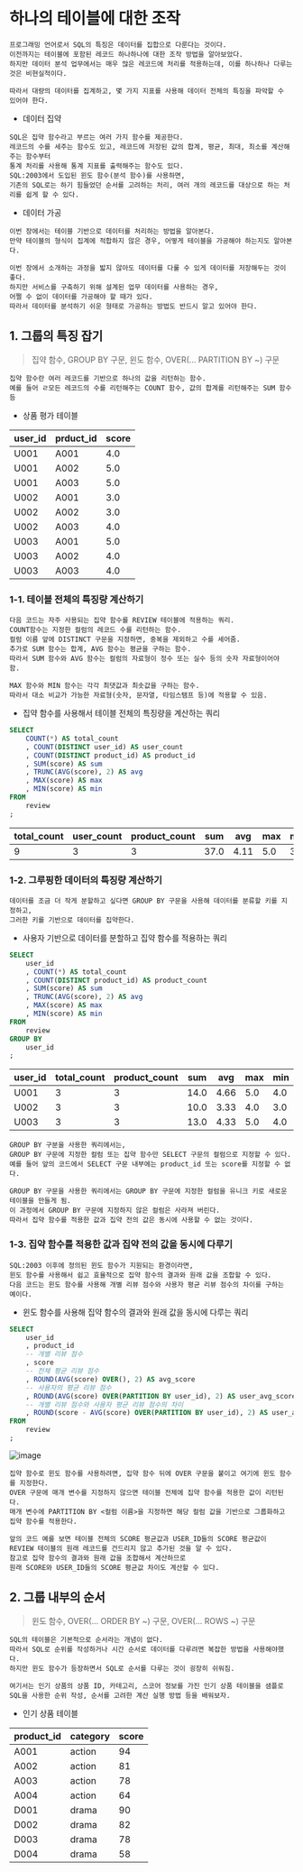 

# 하나의 테이블에 대한 조작

```
프로그래밍 언어로서 SQL의 특징은 데이터를 집합으로 다룬다는 것이다.
이전까지는 테이블에 포함된 레코드 하나하나에 대한 조작 방법을 알아보았다.
하지만 데이터 분석 업무에서는 매우 많은 레코드에 처리를 적용하는데, 이를 하나하나 다루는 것은 비현실적이다.

따라서 대량의 데이터를 집계하고, 몇 가지 지표를 사용해 데이터 전체의 특징을 파악할 수 있어야 한다.
```

- 데이터 집약

```
SQL은 집약 함수라고 부르는 여러 가지 함수를 제공한다.
레코드의 수를 세주는 함수도 있고, 레코드에 저장된 값의 합계, 평균, 최대, 최소를 계산해주는 함수부터
통계 처리를 사용해 통계 지표를 출력해주는 함수도 있다.
SQL:2003에서 도입된 윈도 함수(분석 함수)를 사용하면,
기존의 SQL로는 하기 힘들었던 순서를 고려하는 처리, 여러 개의 레코드를 대상으로 하는 처리를 쉽게 할 수 있다.
```

- 데이터 가공

```
이번 장에서는 테이블 기반으로 데이터를 처리하는 방법을 알아본다.
만약 테이블의 형식이 집계에 적합하지 않은 경우, 어떻게 테이블을 가공해야 하는지도 알아본다.

이번 장에서 소개하는 과정을 밟지 않아도 데이터를 다룰 수 있게 데이터를 저장해두는 것이 좋다.
하지만 서비스를 구축하기 위해 설계된 업무 데이터를 사용하는 경우,
어쩔 수 없이 데이터를 가공해야 할 때가 있다.
따라서 데이터를 분석하기 쉬운 형태로 가공하는 방법도 반드시 알고 있어야 한다.
```



## 1. 그룹의 특징 잡기

> 집약 함수, GROUP BY 구문, 윈도 함수, OVER(... PARTITION BY ~) 구문

```
집약 함수란 여러 레코드를 기반으로 하나의 값을 리턴하는 함수.
예를 들어 ㄹ모든 레코드의 수를 리턴해주는 COUNT 함수, 값의 합계를 리턴해주는 SUM 함수 등
```

- 상품 평가 테이블

| user_id | prduct_id | score |
| ------- | --------- | ----- |
| U001    | A001      | 4.0   |
| U001    | A002      | 5.0   |
| U001    | A003      | 5.0   |
| U002    | A001      | 3.0   |
| U002    | A002      | 3.0   |
| U002    | A003      | 4.0   |
| U003    | A001      | 5.0   |
| U003    | A002      | 4.0   |
| U003    | A003      | 4.0   |



### 1-1. 테이블 전체의 특징량 계산하기

```
다음 코드는 자주 사용되는 집약 함수를 REVIEW 테이블에 적용하는 쿼리.
COUNT함수는 지정한 컬럼의 레코드 수를 리턴하는 함수.
컬럼 이름 앞에 DISTINCT 구문을 지정하면, 중복을 제외하고 수를 세어줌.
추가로 SUM 함수는 합계, AVG 함수는 평균을 구하는 함수.
따라서 SUM 함수와 AVG 함수는 컬럼의 자료형이 정수 또는 실수 등의 숫자 자료형이어야 함.

MAX 함수와 MIN 함수는 각각 최댓값과 최솟값을 구하는 함수.
따라서 대소 비교가 가능한 자료형(숫자, 문자열, 타임스탬프 등)에 적용할 수 있음.
```

- 집약 함수를 사용해서 테이블 전체의 특징량을 계산하는 쿼리

```SQL
SELECT
	COUNT(*) AS total_count
	, COUNT(DISTINCT user_id) AS user_count
	, COUNT(DISTINCT product_id) AS product_id
	, SUM(score) AS sum
	, TRUNC(AVG(score), 2) AS avg
	, MAX(score) AS max
	, MIN(score) AS min
FROM
	review
;
```

| total_count | user_count | product_count | sum  | avg  | max  | min  |
| ----------- | ---------- | ------------- | ---- | ---- | ---- | ---- |
| 9           | 3          | 3             | 37.0 | 4.11 | 5.0  | 3.0  |



### 1-2. 그루핑한 데이터의 특징량 계산하기

```
데이터를 조금 더 작게 분할하고 싶다면 GROUP BY 구문을 사용해 데이터를 분류할 키를 지정하고,
그러한 키를 기반으로 데이터를 집약한다.
```

- 사용자 기반으로 데이터를 분할하고 집약 함수를 적용하는 쿼리

```SQL
SELECT
	user_id
	, COUNT(*) AS total_count
	, COUNT(DISTINCT product_id) AS product_count
	, SUM(score) AS sum
	, TRUNC(AVG(score), 2) AS avg
	, MAX(score) AS max
	, MIN(score) AS min
FROM
	review
GROUP BY
	user_id
;
```

| user_id | total_count | product_count | sum  | avg  | max  | min  |
| ------- | ----------- | ------------- | ---- | ---- | ---- | ---- |
| U001    | 3           | 3             | 14.0 | 4.66 | 5.0  | 4.0  |
| U002    | 3           | 3             | 10.0 | 3.33 | 4.0  | 3.0  |
| U003    | 3           | 3             | 13.0 | 4.33 | 5.0  | 4.0  |

```
GROUP BY 구분을 사용한 쿼리에서는,
GROUP BY 구문에 지정한 컬럼 또는 집약 함수만 SELECT 구문의 컬럼으로 지정할 수 있다.
예를 들어 앞의 코드에서 SELECT 구문 내부에는 product_id 또는 score를 지정할 수 없다.

GROUP BY 구문을 사용한 쿼리에서는 GROUP BY 구문에 지정한 컬럼을 유니크 키로 새로운 테이블을 만들게 됨.
이 과정에서 GROUP BY 구문에 지정하지 않은 컬럼은 사라져 버린다.
따라서 집약 함수를 적용한 값과 집약 전의 값은 동시에 사용할 수 없는 것이다.
```



### 1-3. 집약 함수를 적용한 값과 집약 전의 값을 동시에 다루기

```
SQL:2003 이후에 정의된 윈도 함수가 지원되는 환경이라면,
윈도 함수를 사용해서 쉽고 효율적으로 집약 함수의 결과와 원래 값을 조합할 수 있다.
다음 코드는 윈도 함수를 사용해 개별 리뷰 점수와 사용자 평균 리뷰 점수의 차이를 구하는 예이다.
```

- 윈도 함수를 사용해 집약 함수의 결과와 원래 값을 동시에 다루는 쿼리

```SQL
SELECT
	user_id
	, product_id
	-- 개별 리뷰 점수
	, score
	-- 전체 평균 리뷰 점수
	, ROUND(AVG(score) OVER(), 2) AS avg_score
	-- 사용자의 평균 리뷰 점수
	, ROUND(AVG(score) OVER(PARTITION BY user_id), 2) AS user_avg_score
	-- 개별 리뷰 점수와 사용자 평균 리뷰 점수의 차이
	, ROUND(score - AVG(score) OVER(PARTITION BY user_id), 2) AS user_avg_score_diff
FROM
	review
;
```

![image](https://user-images.githubusercontent.com/87686562/148511040-c5dc0c1b-14ff-4454-aeaa-728be79249b9.png)

```
집약 함수로 윈도 함수를 사용하려면, 집약 함수 뒤에 OVER 구문을 붙이고 여기에 윈도 함수를 지정한다.
OVER 구문에 매개 변수를 지정하지 않으면 테이블 전체에 집약 함수를 적용한 값이 리턴된다.
매개 변수에 PARTITION BY <컬럼 이름>을 지정하면 해당 컬럼 값을 기반으로 그룹화하고 집약 함수를 적용한다.

앞의 코드 예를 보면 테이블 전체의 SCORE 평균값과 USER_ID들의 SCORE 평균값이
REVIEW 테이블의 원래 레코드를 건드리지 않고 추가된 것을 알 수 있다.
참고로 집약 함수의 결과와 원래 값을 조합해서 계산하므로
원래 SCORE와 USER_ID들의 SCORE 평균값 차이도 계산할 수 있다.
```



## 2. 그룹 내부의 순서

> 윈도 함수, OVER(... ORDER BY ~) 구문, OVER(... ROWS ~) 구문

```
SQL의 테이블은 기본적으로 순서라는 개념이 없다.
따라서 SQL로 순위를 작성하거나 시간 순서로 데이터를 다루려면 복잡한 방법을 사용해야했다.
하지만 윈도 함수가 등장하면서 SQL로 순서를 다루는 것이 굉장히 쉬워짐.

여기서는 인기 상품의 상품 ID, 카테고리, 스코어 정보를 가진 인기 상품 테이블을 샘플로
SQL을 사용한 순위 작성, 순서를 고려한 계산 실행 방법 등을 배워보자.
```

- 인기 상품 테이블


| product_id | category | score |
| ---------- | -------- | ----- |
| A001       | action   | 94    |
| A002       | action   | 81    |
| A003       | action   | 78    |
| A004       | action   | 64    |
| D001       | drama    | 90    |
| D002       | drama    | 82    |
| D003       | drama    | 78    |
| D004       | drama    | 58    |

